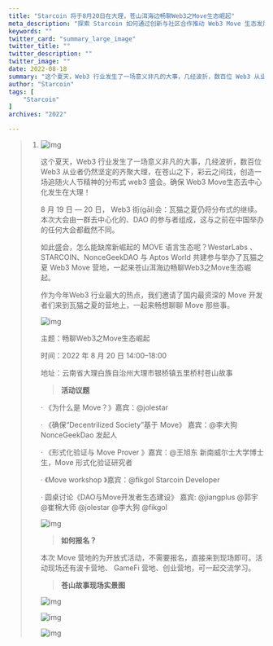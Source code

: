 ```yaml
---
title: "Starcoin 将于8月20日在大理，苍山洱海边畅聊Web3之Move生态崛起"
meta_description: "探索 Starcoin 如何通过创新与社区合作推动 Web3 Move 生态发展。了解 Move 的去中心化未来。"
keywords: ""
twitter_card: "summary_large_image"
twitter_title: ""
twitter_description: ""
twitter_image: ""
date: 2022-08-18
summary: "这个夏天，Web3 行业发生了一场意义非凡的大事，几经波折，数百位 Web3 从业者仍然坚定的齐聚大理，在苍山之下，彩云之间找，创造一场追随火人节精神的分布式 web3 盛会。确保 Web3 Move生态去中心化发..."
author: "Starcoin"
tags: [
    "Starcoin"
]
archives: "2022"

---
```


> 1. ![img](/images/hackathon/move_part1.png)
>
>    这个夏天，Web3 行业发生了一场意义非凡的大事，几经波折，数百位 Web3 从业者仍然坚定的齐聚大理，在苍山之下，彩云之间找，创造一场追随火人节精神的分布式 web3 盛会。确保 Web3 Move生态去中心化发生在大理！
>
>    8 月 19 日 — 20 日， Web3 街(gāi)会：瓦猫之夏仍将分布式的继续。本次大会由一群去中心化的、DAO 的参与者组成，这与之前在中国举办的任何大会都截然不同。
>
>    如此盛会，怎么能缺席新崛起的 MOVE 语言生态呢？WestarLabs 、STARCOIN、NonceGeekDAO 与 Aptos World 共建参与举办了瓦猫之夏 Web3 Move 营地，一起来苍山洱海边畅聊Web3之Move生态崛起。
>
>    作为今年Web3 行业最大的热点，我们邀请了国内最资深的 Move 开发者们来到瓦猫之夏的营地上，一起来畅想聊聊 Move 那些事。
>
>    ![img](/images/hackathon/move_part2.png)
>
>    主题：畅聊Web3之Move生态崛起
>
>    时间：2022 年 8 月 20 日 14:00–18:00
>
>    地址：云南省大理白族自治州大理市银桥镇五里桥村苍山故事
>
>    > **活动议题**
>
>    · 《为什么是 Move？》嘉宾：@jolestar
>
>    · 《确保“Decentrilized Society”基于 Move》 嘉宾：@李大狗 NonceGeekDao 发起人
>
>    · 《形式化验证与 Move Prover 》嘉宾：@王旭东 新南威尔士大学博士生，Move 形式化验证研究者
>
>    · 《Move workshop 》嘉宾：@fikgol Starcoin Developer
>
>    · 圆桌讨论《DAO与Move开发者生态建设》 嘉宾: @jiangplus @郭宇 @崔棉大师 @jolestar @李大狗 @fikgol
>
>    ![img](/images/hackathon/move_part3.png)
>
>    > **如何报名？**
>
>    本次 Move 营地的为开放式活动，不需要报名，直接来到现场即可。活动现场还有波卡营地、 GameFi 营地、创业营地，可一起交流学习。
>
>    > **苍山故事现场实景图**
>
>    ![img](/images/hackathon/move_part4.png)
>
>    ![img](/images/hackathon/move_part5.png)
>
>    ![img](/images/hackathon/move_part6.png)